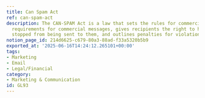 ```yaml
---
title: Can Spam Act
ref: can-spam-act
description: The CAN-SPAM Act is a law that sets the rules for commercial email, establishes
  requirements for commercial messages, gives recipients the right to have emails
  stopped from being sent to them, and outlines penalties for violations.
notion_page_id: 214d6625-c679-80a3-88ad-f33a5320b5b9
exported_at: '2025-06-16T14:24:12.265101+00:00'
tags:
- Marketing
- Email
- Legal/Financial
category:
- Marketing & Communication
id: GL93
---
```


